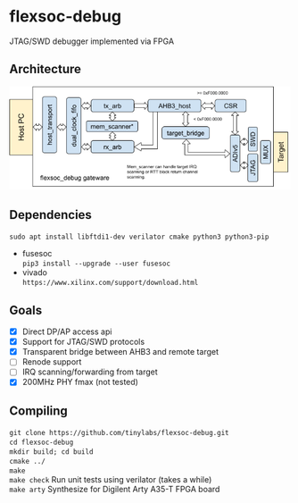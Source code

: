 # flexsoc-debug
JTAG/SWD debugger implemented via FPGA

## Architecture
![bd](.images/flexdebug.png)

## Dependencies
  `sudo apt install libftdi1-dev verilator cmake python3 python3-pip`
- fusesoc  
   `pip3 install --upgrade --user fusesoc`
- vivado  
  `https://www.xilinx.com/support/download.html`

## Goals
- [x] Direct DP/AP access api
- [x] Support for JTAG/SWD protocols
- [x] Transparent bridge between AHB3 and remote target
- [ ] Renode support
- [ ] IRQ scanning/forwarding from target
- [x] 200MHz PHY fmax (not tested)

## Compiling
`git clone https://github.com/tinylabs/flexsoc-debug.git`  
`cd flexsoc-debug`  
`mkdir build; cd build`  
`cmake ../`  
`make`  
`make check` Run unit tests using verilator (takes a while)  
`make arty`  Synthesize for Digilent Arty A35-T FPGA board  
